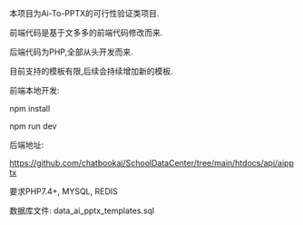 本项目为Ai-To-PPTX的可行性验证类项目.

前端代码是基于文多多的前端代码修改而来.

后端代码为PHP,全部从头开发而来.

目前支持的模板有限,后续会持续增加新的模板.


前端本地开发:

npm install

npm run dev


后端地址: 

https://github.com/chatbookai/SchoolDataCenter/tree/main/htdocs/api/aipptx

要求PHP7.4+, MYSQL, REDIS

数据库文件: data_ai_pptx_templates.sql
